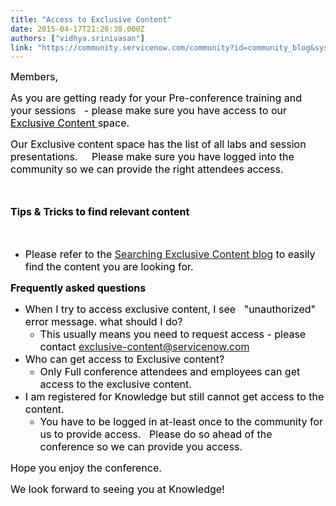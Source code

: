 ```yaml
---
title: "Access to Exclusive Content"
date: 2015-04-17T21:26:38.000Z
authors: ["vidhya.srinivasan"]
link: "https://community.servicenow.com/community?id=community_blog&sys_id=8e4d2229dbd0dbc01dcaf3231f9619cb"
---
```

<p><span style="color: #000000; font-size: 12pt;">Members,</span></p><p></p><p><span style="font-size: 12pt; color: #000000;">As you are getting ready for your Pre-conference training and   your sessions   - please make sure you have access to our <a _jive_internal="true" href="/community/knowledge-user-conference/knowledge15-exclusive-content/content"><span style="color: #000000;">Exclusive Content </span></a>space.</span></p><p></p><p><span style="font-size: 12pt; color: #000000;">Our Exclusive content space has the list of all labs and session presentations.     Please make sure you have logged into the community so we can provide the right attendees access.</span></p><p><span style="font-size: 12pt; color: #000000;"><br/></span></p><p><span style="font-size: 12pt; color: #000000;"><strong>Tips &amp; Tricks to find relevant content</strong></span></p><p><span style="font-size: 12pt; color: #000000;"><br/></span></p><ul><li><span style="font-size: 12pt; color: #000000;">Please refer to the <a title="" _jive_internal="true" href="/community/knowledge-user-conference/knowledge15/network/blog/2015/04/17/tips-and-tricks-for-exclusive-content">Searching Exclusive Content blog</a> to easily find the content you are looking for.<br/></span></li></ul><p></p><p><span style="font-size: 12pt; color: #000000;"><strong>Frequently asked questions</strong></span></p><p></p><ul><li><span style="font-size: 12pt; color: #000000;">When I try to access exclusive content, I see   "unauthorized" error message. what should I do?</span><ul><li><span style="font-size: 12pt; color: #000000;"><span>This usually means you need to request access - please contact <span class="s1"><a title="clusive-content@servicenow.com" href="mailto:exclusive-content@servicenow.com">exclusive-content@servicenow.com</a></span></span></span></li></ul></li><li><span style="font-size: 12pt; color: #000000;">Who can get access to Exclusive content?</span><ul><li><span style="font-size: 12pt; color: #000000;">Only Full conference attendees and employees can get access to the exclusive content. </span></li></ul></li><li><span style="font-size: 12pt; color: #000000;">I am registered for Knowledge but still cannot get access to the content.</span><ul><li><span style="font-size: 12pt; color: #000000;">You have to be logged in at-least once to the community for us to provide access.   Please do so ahead of the conference so we can provide you access.</span></li></ul></li></ul><p></p><p><span style="font-size: 12pt; color: #000000;">Hope you enjoy the conference.</span></p><p></p><p><span style="color: #000000; font-size: 12pt;">We look forward to seeing you at Knowledge!</span></p>